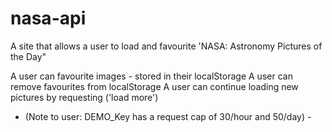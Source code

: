 # nasa-api

A site that allows a user to load and favourite 'NASA: Astronomy Pictures of the Day" 

A user can favourite images - stored in their localStorage
A user can remove favourites from localStorage
A user can continue loading new pictures by requesting ('load more')

- (Note to user: DEMO_Key has a request cap of 30/hour and 50/day) -
